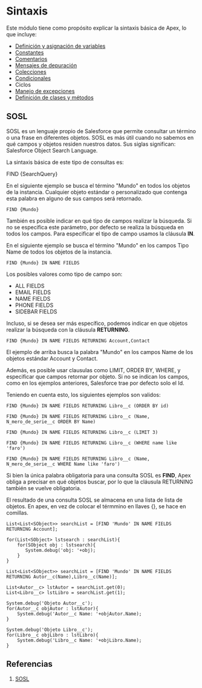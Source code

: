 # Sintaxis

Este módulo tiene como propósito explicar la sintaxis básica de Apex, lo que incluye:

- [Definición y asignación de variables](https://github.com/XSawdarkX/Curiosidades-Apex/edit/main/Sintaxis_Variables.md) 
- [Constantes](https://github.com/XSawdarkX/Curiosidades-Apex/blob/main/Sintaxis_Constantes.md)
- [Comentarios](https://github.com/XSawdarkX/Curiosidades-Apex/blob/main/Sintaxis_Constantes.md)
- [Mensajes de depuración](https://github.com/XSawdarkX/Curiosidades-Apex/blob/main/Sintaxis_Constantes.md)
- [Colecciones](https://github.com/XSawdarkX/Curiosidades-Apex/blob/main/Sintaxis_Colecciones.md)
- [Condicionales](https://github.com/XSawdarkX/Curiosidades-Apex/blob/main/Sintaxis_Condicionales.md)
- Ciclos
- [Manejo de excepciones](https://github.com/XSawdarkX/Curiosidades-Apex/blob/main/Sintaxis_Excepciones.md)
- [Definición de clases y métodos](https://github.com/XSawdarkX/Curiosidades-Apex/blob/main/Sintaxis_ClasesMetodos.md)

## SOSL

SOSL es un lenguaje propio de Salesforce que permite consultar un término o una frase en diferentes objetos. SOSL es más útil cuando no sabemos en qué campos y objetos residen nuestros datos. Sus siglas significan: Salesforce Object Search Language.  

La sintaxis básica de este tipo de consultas es:

FIND {SearchQuery} 

En el siguiente ejemplo se busca el término  "Mundo" en todos los objetos de la instancia. Cualquier objeto estándar o personalizado que contenga esta palabra en alguno de sus campos será  retornado. 

```Apex
FIND {Mundo}
``` 
También es posible indicar en qué tipo de campos realizar la búsqueda. Si no se especifica este parámetro, por defecto se realiza la búsqueda en todos los campos. Para especificar el tipo de campo usamos la cláusula **IN**.

En el siguiente ejemplo se busca el término "Mundo" en los campos Tipo Name de todos los objetos de la instancia.

```Apex
FIND {Mundo} IN NAME FIELDS
``` 
Los posibles valores como tipo de campo son:

- ALL FIELDS	
- EMAIL FIELDS
- NAME FIELDS
- PHONE FIELDS
- SIDEBAR FIELDS

Incluso, si se desea ser más específico, podemos indicar en que objetos realizar la búsqueda con la cláusula **RETURNING**.

```Apex
FIND {Mundo} IN NAME FIELDS RETURNING Account,Contact
``` 

El ejemplo de arriba busca la palabra "Mundo" en los campos Name de los objetos estándar Account y Contact. 

Además, es posible usar clausulas como LIMIT, ORDER BY, WHERE, y especificar que campos retornar por objeto. Si no se indican los campos, como en los ejemplos anteriores, Salesforce trae por defecto solo el Id. 

Teniendo en cuenta esto, los siguientes ejemplos son validos:

```Apex
FIND {Mundo} IN NAME FIELDS RETURNING Libro__c (ORDER BY id)

FIND {Mundo} IN NAME FIELDS RETURNING Libro__c (Name, N_mero_de_serie__c ORDER BY Name)

FIND {Mundo} IN NAME FIELDS RETURNING Libro__c (LIMIT 3)

FIND {Mundo} IN NAME FIELDS RETURNING Libro__c (WHERE name like 'faro')

FIND {Mundo} IN NAME FIELDS RETURNING Libro__c (Name, N_mero_de_serie__c WHERE Name like 'faro')
``` 

Si bien la única palabra obligatoria para una consulta SOSL es **FIND**, Apex obliga a precisar en qué objetos buscar, por lo que la cláusula RETURNING también se vuelve obligatoria. 

El resultado de una consulta SOSL se almacena en una lista de lista de objetos. En apex, en vez de colocar el térmmino en llaves {}, se hace en comillas. 

```Apex
List<List<SObject>> searchList = [FIND 'Mundo' IN NAME FIELDS RETURNING Account]; 

for(List<SObject> lstsearch : searchList){
    for(SObject obj : lstsearch){
       System.debug('obj: '+obj); 
    }
}
``` 

```Apex
List<List<SObject>> searchList = [FIND 'Mundo' IN NAME FIELDS RETURNING Autor__c(Name),Libro__c(Name)];

List<Autor__c> lstAutor = searchList.get(0);
List<Libro__c> lstLibro = searchList.get(1);

System.debug('Objeto Autor__c');
for(Autor__c objAutor : lstAutor){
    System.debug('Autor__c Name: '+objAutor.Name);
}

System.debug('Objeto Libro__c');
for(Libro__c objLibro : lstLibro){
    System.debug('Libro__c Name: '+objLibro.Name);
}
```

## Referencias

1. [SOSL](https://developer.salesforce.com/docs/atlas.en-us.soql_sosl.meta/soql_sosl/sforce_api_calls_sosl.htm)

